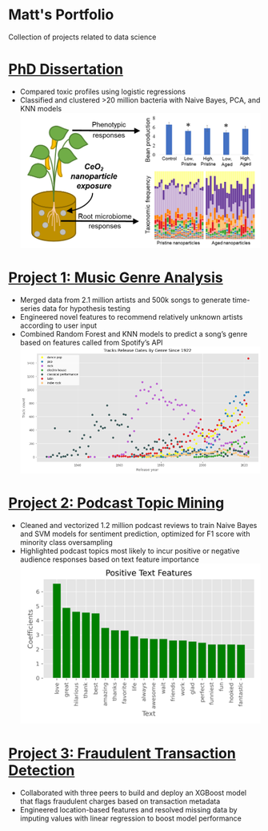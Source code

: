 # Matt's Portfolio
Collection of projects related to data science

# [PhD Dissertation](https://github.com/mattslatt/personal_portfolio/tree/main/dissertation)
* Compared toxic profiles using logistic regressions
* Classified and clustered >20 million bacteria with Naive Bayes, PCA, and KNN models
![](./img/metagenomics_abstract.png)

# [Project 1: Music Genre Analysis](https://github.com/mattslatt/spotify)
* Merged data from 2.1 million artists and 500k songs to generate time-series data for hypothesis testing
* Engineered novel features to recommend relatively unknown artists according to user input
* Combined Random Forest and KNN models to predict a song’s genre based on features called from Spotify’s API
![](/img/top_10_genre_time_scatter.png)

# [Project 2: Podcast Topic Mining](https://github.com/mattslatt/podcast_reviews)
* Cleaned and vectorized 1.2 million podcast reviews to train Naive Bayes and SVM models for sentiment prediction, optimized for F1 score with minority class oversampling
* Highlighted podcast topics most likely to incur positive or negative audience responses based on text feature importance
![](/img/positive_text_coefficients.png)

# [Project 3: Fraudulent Transaction Detection](https://github.com/mattslatt/podcast_reviews)
* Collaborated with three peers to build and deploy an XGBoost model that flags fraudulent charges based on transaction metadata
* Engineered location-based features and resolved missing data by imputing values with linear regression to boost model performance